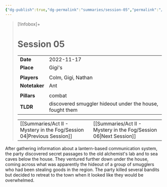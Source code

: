 ```yaml
---
{"dg-publish":true,"dg-permalink":"summaries/session-05","permalink":"/summaries/session-05/","tags":["session"]}
---
```


> [!infobox]+
> # Session 05
> 
> | | |
> | --- | --- |
> | **Date** | 2022-11-17 |
> | **Place** | Gigi's |
> | | | 
> | **Players** | Colm, Gigi, Nathan |
> | **Notetaker** | Ant |
> | | | 
> | **Pillars** | combat | 
> | **TLDR** | discovered smuggler hideout under the house, fought them |
> 
> | | |
> | --- | --- |
> | [[Summaries/Act II - Mystery in the Fog/Session 04\|Previous Session]] | [[Summaries/Act II - Mystery in the Fog/Session 06\|Next Session]] |

After gathering information about a lantern-based communication system, the party discovered secret passages to the old alchemist's lab and to sea caves below the house. They ventured further down under the house, coming across what was apparently the hideout of a group of smugglers who had been stealing goods in the region. The party killed several bandits but decided to retreat to the town when it looked like they would be overwhelmed.
